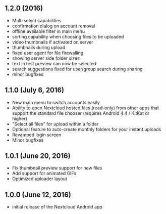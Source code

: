 ## 1.2.0 (2016)

- Multi select capabilities
- confirmation dialog on account removal
- offline available filter in main menu
- sorting capability when choosing files to be uploaded
- video thumbnails if activated on server
- thumbnails during upload
- fixed user agent for file firewalling
- showing server side folder sizes
- text in test preview can now be selected
- search suggestions fixed for user/group search during sharing
- minor bugfixes

## 1.1.0 (July 6, 2016)

- New main menu to switch accounts easily
- Ability to open Nextcloud hosted files (read-only) from other apps that support the standard file chooser (requires Android 4.4 / KitKat or higher)
- "Select all files" for upload within a folder
- Optional feature to auto-create monthly folders for your instant uploads
- Revamped login screen
- Minor bugfixes

## 1.0.1 (June 20, 2016)

- Fix thumbnail preview support for new files
- Add support for animated GIFs
- Optimized uploader layout

## 1.0.0 (June 12, 2016)

- initial release of the Nextcloud Android app 
